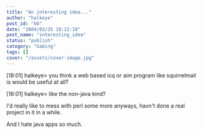 ```yaml
---
title: "An interesting idea..."
author: "halkeye"
post_id: "66"
date: "2004/03/25 18:12:18"
post_name: "interesting_idea"
status: "publish"
category: "Gaming"
tags: []
cover: "/assets/cover-image.jpg"
---
```


[18:01] halkeye&gt; you think a web based icq or aim program like squirrelmail is would be useful at all?  

[18:01] halkeye&gt; like the non-java kind?

I'd really like to mess with perl some more anyways, havn't done a real project in it in a while.  

And I hate java apps so much.
